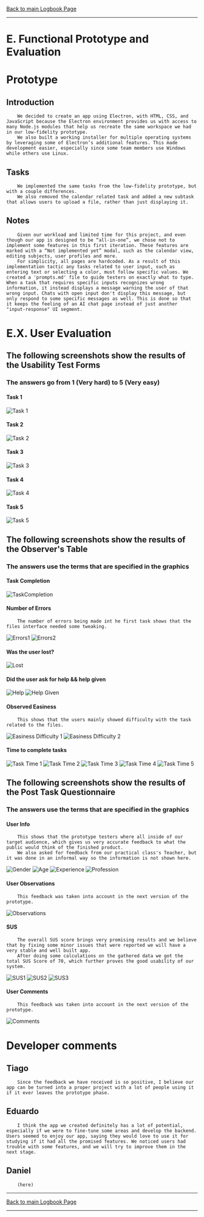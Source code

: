 [Back to main Logbook Page](../hci_logbook.md)

---

# E. Functional Prototype and Evaluation

# Prototype
## Introduction
        We decided to create an app using Electron, with HTML, CSS, and JavaScript because the Electron environment provides us with access to many Node.js modules that help us recreate the same workspace we had in our low-fidelity prototype.
        We also built a working installer for multiple operating systems by leveraging some of Electron’s additional features. This made development easier, especially since some team members use Windows while others use Linux.
## Tasks
        We implemented the same tasks from the low-fidelity prototype, but with a couple differences.
        We also removed the calendar related task and added a new subtask that allows users to upload a file, rather than just displaying it.
## Notes
        Given our workload and limited time for this project, and even though our app is designed to be “all-in-one”, we chose not to implement some features in this first iteration. These features are marked with a “Not implemented yet” modal, such as the calendar view, editing subjects, user profiles and more.
        For simplicity, all pages are hardcoded. As a result of this implementation tactic any tasks related to user input, such as entering text or selecting a color, must follow specific values. We created a 'prompts.md' file to guide testers on exactly what to type. When a task that requires specific inputs recognizes wrong information, it instead displays a message warning the user of that wrong input. Chats with open input don't display this message, but only respond to some specific messages as well. This is done so that it keeps the feeling of an AI chat page instead of just another "input-response" UI segment.
# E.X. User Evaluation

## The following screenshots show the results of the Usability Test Forms

### The answers go from 1 (Very hard) to 5 (Very easy)

#### Task 1
![Task 1](Usability_Test/Task1.png)

#### Task 2
![Task 2](Usability_Test/Task2.png)

#### Task 3
![Task 3](Usability_Test/Task3.png)

#### Task 4
![Task 4](Usability_Test/Task4.png)

#### Task 5
![Task 5](Usability_Test/Task5.png)

## The following screenshots show the results of the Observer's Table

### The answers use the terms that are specified in the graphics

#### Task Completion
![TaskCompletion](Observer's_Table/TaskCompletion.png)

#### Number of Errors
        The number of errors being made int he first task shows that the files interface needed some tweaking.
![Errors1](Observer's_Table/Errors1.png)
![Errors2](Observer's_Table/Errors2.png)

#### Was the user lost?
![Lost](Observer's_Table/Lost.png)

#### Did the user ask for help && help given
![Help](Observer's_Table/Help.png)
![Help Given](Observer's_Table/HelpGiven.png)

#### Observed Easiness
        This shows that the users mainly showed difficulty with the task related to the files.
![Easiness Difficulty 1](Observer's_Table/Easiness_Difficulty1.png)
![Easiness Difficulty 2](Observer's_Table/Easiness_Difficulty2.png)

#### Time to complete tasks
![Task Time 1](Observer's_Table/Task1_time.png)
![Task Time 2](Observer's_Table/Task2_time.png)
![Task Time 3](Observer's_Table/Task3_time.png)
![Task Time 4](Observer's_Table/Task4_time.png)
![Task Time 5](Observer's_Table/Task5_time.png)

## The following screenshots show the results of the Post Task Questionnaire

### The answers use the terms that are specified in the graphics

#### User Info
        This shows that the prototype testers where all inside of our target audience, which gives us very accurate feedback to what the public would think of the finished product.
        We also asked for feedback from our practical class's Teacher, but it was done in an informal way so the information is not shown here.
![Gender](Post_Task_Questionnaire/Gender.png)
![Age](Post_Task_Questionnaire/Age.png)
![Experience](Post_Task_Questionnaire/Experience.png)
![Profession](Post_Task_Questionnaire/Profession.png)

#### User Observations
        This feedback was taken into account in the next version of the prototype.
![Observations](Post_Task_Questionnaire/Observations.png)

#### SUS
        The overall SUS score brings very promising results and we believe that by fixing some minor issues that were reported we will have a very stable and well built app.
        After doing some calculations on the gathered data we got the total SUS Score of 70, which further proves the good usability of our system.

![SUS1](Post_Task_Questionnaire/SUS1.png)
![SUS2](Post_Task_Questionnaire/SUS2.png)
![SUS3](Post_Task_Questionnaire/SUS3.png)

        

#### User Comments
        This feedback was taken into account in the next version of the prototype.
![Comments](Post_Task_Questionnaire/Comments.png)

# Developer comments

## Tiago

        Since the feedback we have received is so positive, I believe our app can be turned into a proper project with a lot of people using it if it ever leaves the prototype phase.

## Eduardo

        I think the app we created definitely has a lot of potential, especially if we were to fine-tune some areas and develop the backend. Users seemed to enjoy our app, saying they would love to use it for studying if it had all the promised features. We noticed users had trouble with some features, and we will try to improve them in the next stage.

## Daniel

        (here)

---
[Back to main Logbook Page](../hci_logbook.md)

---